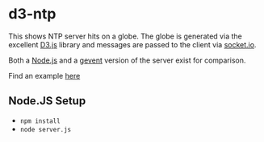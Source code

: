d3-ntp
======

This shows NTP server hits on a globe. The globe is generated via the excellent [D3.js](http://d3js.org/) library and messages are passed to the client via [socket.io](http://socket.io/). 

Both a [Node.js](http://nodejs.org/) and a [gevent](http://www.gevent.org/) version of the server exist for comparison. 

Find an example [here](http://zeit.rcloran.net:8080)

Node.JS Setup
-------------

- `npm install`
- `node server.js`
